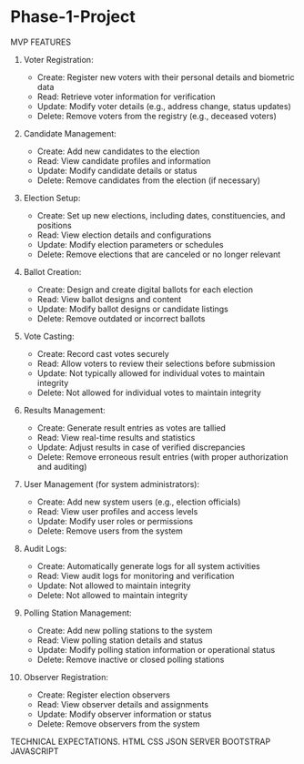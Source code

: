# Phase-1-Project
MVP FEATURES 
1. Voter Registration:
   - Create: Register new voters with their personal details and biometric data
   - Read: Retrieve voter information for verification
   - Update: Modify voter details (e.g., address change, status updates)
   - Delete: Remove voters from the registry (e.g., deceased voters)

2. Candidate Management:
   - Create: Add new candidates to the election
   - Read: View candidate profiles and information
   - Update: Modify candidate details or status
   - Delete: Remove candidates from the election (if necessary)

3. Election Setup:
   - Create: Set up new elections, including dates, constituencies, and positions
   - Read: View election details and configurations
   - Update: Modify election parameters or schedules
   - Delete: Remove elections that are canceled or no longer relevant

4. Ballot Creation:
   - Create: Design and create digital ballots for each election
   - Read: View ballot designs and content
   - Update: Modify ballot designs or candidate listings
   - Delete: Remove outdated or incorrect ballots

5. Vote Casting:
   - Create: Record cast votes securely
   - Read: Allow voters to review their selections before submission
   - Update: Not typically allowed for individual votes to maintain integrity
   - Delete: Not allowed for individual votes to maintain integrity

6. Results Management:
   - Create: Generate result entries as votes are tallied
   - Read: View real-time results and statistics
   - Update: Adjust results in case of verified discrepancies
   - Delete: Remove erroneous result entries (with proper authorization and auditing)

7. User Management (for system administrators):
   - Create: Add new system users (e.g., election officials)
   - Read: View user profiles and access levels
   - Update: Modify user roles or permissions
   - Delete: Remove users from the system

8. Audit Logs:
   - Create: Automatically generate logs for all system activities
   - Read: View audit logs for monitoring and verification
   - Update: Not allowed to maintain integrity
   - Delete: Not allowed to maintain integrity

9. Polling Station Management:
   - Create: Add new polling stations to the system
   - Read: View polling station details and status
   - Update: Modify polling station information or operational status
   - Delete: Remove inactive or closed polling stations

10. Observer Registration:
    - Create: Register election observers
    - Read: View observer details and assignments
    - Update: Modify observer information or status
    - Delete: Remove observers from the system

TECHNICAL EXPECTATIONS. 
HTML 
CSS 
JSON SERVER 
BOOTSTRAP
JAVASCRIPT
